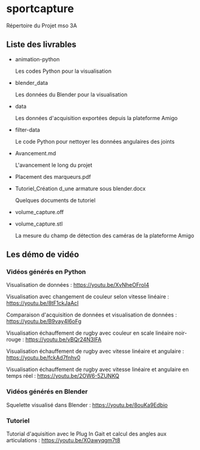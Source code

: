 # sportcapture

Répertoire du Projet mso 3A

## Liste des livrables

* animation-python

  Les codes Python pour la visualisation

* blender_data

  Les données du Blender pour la visualisation
  
* data
  
  Les données d'acquisition exportées depuis la plateforme Amigo

* filter-data

  Le code Python pour nettoyer les données angulaires des joints

* Avancement.md

  L'avancement le long du projet

* Placement des marqueurs.pdf
* Tutoriel_Création d_une armature sous blender.docx

  Quelques documents de tutoriel

* volume_capture.off
* volume_capture.stl

  La mesure du champ de détection des caméras de la plateforme Amigo

## Les démo de vidéo

### Vidéos générés en Python

Visualisation de données : https://youtu.be/XvNheOFroI4

Visualisation avec changement de couleur selon vitesse linéaire : https://youtu.be/8tF1ckJaAcI

Comparaison d'acquisition de données et visualisation de données : https://youtu.be/B9vay4I6oFg

Visualisation échauffement de rugby avec couleur en scale linéaire noir-rouge : https://youtu.be/vBQr24N3IFA

Visualisation échauffement de rugby avec vitesse linéaire et angulaire : https://youtu.be/fckAd7fnhv0

Visualisation échauffement de rugby avec vitesse linéaire et angulaire en temps réel : https://youtu.be/2OW6-5ZUNKQ

### Vidéos générés en Blender

Squelette visualisé dans Blender : https://youtu.be/8ouKa9Edbio

### Tutoriel

Tutorial d'aquisition avec le Plug In Gait et calcul des angles aux articulations : https://youtu.be/XOawyqgm7t8


